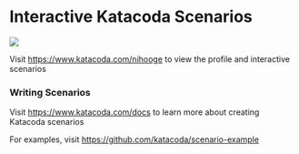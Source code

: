 # Interactive Katacoda Scenarios

[![](http://shields.katacoda.com/katacoda/nihooge/count.svg)](https://www.katacoda.com/nihooge "Get your profile on Katacoda.com")

Visit https://www.katacoda.com/nihooge to view the profile and interactive scenarios

### Writing Scenarios
Visit https://www.katacoda.com/docs to learn more about creating Katacoda scenarios

For examples, visit https://github.com/katacoda/scenario-example
